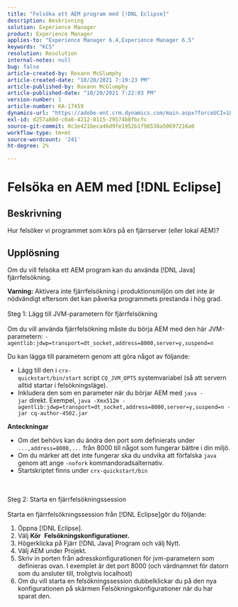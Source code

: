```yaml
---
title: "Felsöka ett AEM program med [!DNL Eclipse]"
description: Beskrivning
solution: Experience Manager
product: Experience Manager
applies-to: "Experience Manager 6.4,Experience Manager 6.5"
keywords: "KCS"
resolution: Resolution
internal-notes: null
bug: false
article-created-by: Roxann McGlumphy
article-created-date: "10/20/2021 7:19:23 PM"
article-published-by: Roxann McGlumphy
article-published-date: "10/20/2021 7:22:03 PM"
version-number: 1
article-number: KA-17459
dynamics-url: "https://adobe-ent.crm.dynamics.com/main.aspx?forceUCI=1&pagetype=entityrecord&etn=knowledgearticle&id=6d81c49c-da31-ec11-b6e5-000d3a5ba97a"
exl-id: d257a80d-c0a6-4212-8115-29574b8fbcfc
source-git-commit: 0c3e421beca46d9fe1952b1f98538a50697216a0
workflow-type: tm+mt
source-wordcount: '241'
ht-degree: 2%

---
```


# Felsöka en AEM med [!DNL Eclipse]

## Beskrivning


Hur felsöker vi programmet som körs på en fjärrserver (eller lokal AEM)?


## Upplösning


Om du vill felsöka ett AEM program kan du använda [!DNL Java] fjärrfelsökning.

<b>Varning:</b> Aktivera inte fjärrfelsökning i produktionsmiljön om det inte är nödvändigt eftersom det kan påverka programmets prestanda i hög grad.
<br><br>Steg 1: Lägg till JVM-parametern för fjärrfelsökning<br><br>
Om du vill använda fjärrfelsökning måste du börja AEM med den här JVM-parametern:
`-agentlib:jdwp=transport=dt_socket,address=8000,server=y,suspend=n`

Du kan lägga till parametern genom att göra något av följande:

- Lägg till den i `crx-quickstart/bin/start` script `CQ_JVM_OPTS` systemvariabel (så att servern alltid startar i felsökningsläge).
- Inkludera den som en parameter när du börjar AEM med `java -jar` direkt. Exempel, `java -Xmx512m -agentlib:jdwp=transport=dt_socket,address=8000,server=y,suspend=n -jar cq-author-4502.jar`


<b>Anteckningar</b>

- Om det behövs kan du ändra den port som definierats under `...,address=8000,...` från 8000 till något som fungerar bättre i din miljö.
- Om du märker att det inte fungerar ska du undvika att förfalska `java` genom att ange `-nofork` kommandoradsalternativ.
- Startskriptet finns under `crx-quickstart/bin`

<br><br>Steg 2: Starta en fjärrfelsökningssession<br><br>
Starta en fjärrfelsökningssession från [!DNL Eclipse]gör du följande:

1. Öppna [!DNL Eclipse].
2. Välj <b>Kör</b>  <b>Felsökningskonfigurationer.</b>
3. Högerklicka på Fjärr [!DNL Java] Program och välj Nytt.
4. Välj AEM under Projekt.
5. Skriv in porten från adresskonfigurationen för jvm-parametern som definieras ovan. I exemplet är det port 8000 (och värdnamnet för datorn som du ansluter till, troligtvis localhost)
6. Om du vill starta en felsökningssession dubbelklickar du på den nya konfigurationen på skärmen Felsökningskonfigurationer när du har sparat den.
